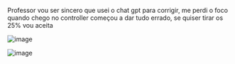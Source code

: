 Professor vou ser sincero que usei o chat gpt para corrigir, me perdi o foco quando chego no controller começou a dar tudo errado, se quiser tirar os 25% vou aceita 

![image](https://github.com/user-attachments/assets/e8d8212d-9629-40f5-aaef-f85b85893032)

![image](https://github.com/user-attachments/assets/69468a31-44f3-4952-aa21-735c444f6642)

